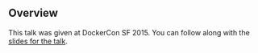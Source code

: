 <!--
{
"name" : "dockercon-15-day-1-keynote",
"version" : "0.1",
"title" : "DockerCon 15 - Day 1 Keynote",
"description" : "Learn about the latest developments in the Docker world.",
"freshnessDate" : 2015-06-24,
"homepage" : "http://www.slideshare.net/Docker/dockercon-sf-2015-ben-golubs-keynote-day-1?qid=38601180-9d8a-4e07-94a3-e7ade2553dc8&v=qf1&b=&from_search=1",
"canonicalSource" : "http://www.slideshare.net/Docker/dockercon-sf-2015-ben-golubs-keynote-day-1?qid=38601180-9d8a-4e07-94a3-e7ade2553dc8&v=qf1&b=&from_search=1",
"license" : "All Rights Reserved"
}
-->

<!-- @section -->

## Overview

This talk was given at DockerCon SF 2015. You can follow along with the [slides for the talk](http://www.slideshare.net/Docker/dockercon-sf-2015-ben-golubs-keynote-day-1?qid=38601180-9d8a-4e07-94a3-e7ade2553dc8&v=qf1&b=&from_search=1).

<!-- @asset, "contentType": "outlearn/video", "provider": "youtube", "url": "https://www.youtube.com/embed/at72dhg-SZY" -->
